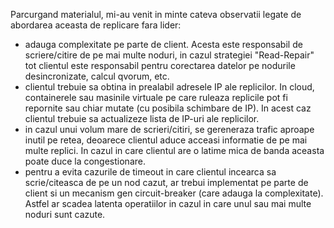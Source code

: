 Parcurgand materialul, mi-au venit in minte cateva observatii legate de abordarea aceasta de replicare fara lider:

- adauga complexitate pe parte de client. Acesta este responsabil de scriere/citire de pe mai multe noduri, in cazul strategiei "Read-Repair" tot clientul este responsabil pentru corectarea datelor pe nodurile desincronizate, calcul qvorum, etc.
- clientul trebuie sa obtina in prealabil adresele IP ale replicilor. In cloud, containerele sau masinile virtuale pe care ruleaza replicile pot fi repornite sau chiar mutate (cu posibila schimbare de IP). In acest caz clientul trebuie sa actualizeze lista de IP-uri ale replicilor.
- in cazul unui volum mare de scrieri/citiri, se gereneraza trafic aproape inutil pe retea, deoarece clientul aduce acceasi informatie de pe mai multe replici. In cazul in care clientul are o latime mica de banda aceasta poate duce la congestionare.
- pentru a evita cazurile de timeout in care clientul incearca sa scrie/citeasca de pe un nod cazut, ar trebui implementat pe parte de client si un mecanism gen circuit-breaker (care adauga la complexitate). Astfel ar scadea latenta operatiilor in cazul in care unul sau mai multe noduri sunt cazute.
